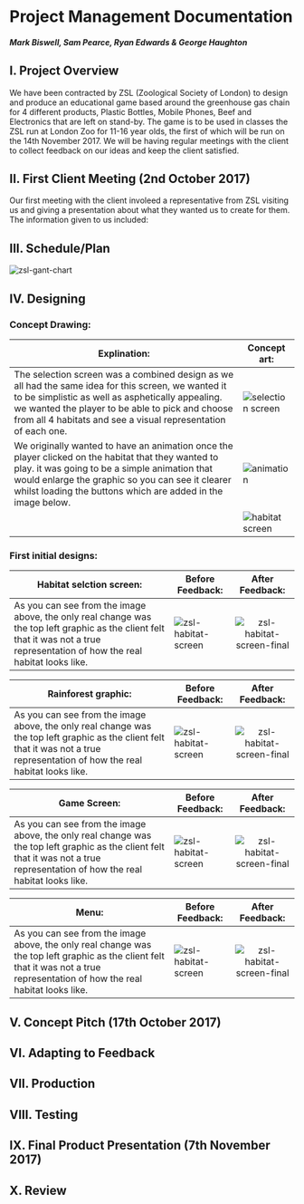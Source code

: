# Project Management Documentation
##### Mark Biswell, Sam Pearce, Ryan Edwards & George Haughton

## I. Project Overview
We have been contracted by ZSL (Zoological Society of London) to design and produce an educational game based around the greenhouse gas chain for 4 different products, Plastic Bottles, Mobile Phones, Beef and Electronics that are left on stand-by. The game is to be used in classes the ZSL run at London Zoo for 11-16 year olds, the first of which will be run on the 14th November 2017. We will be having regular meetings with the client to collect feedback on our ideas and keep the client satisfied.

## II. First Client Meeting (2nd October 2017)
Our first meeting with the client involeed a representative from ZSL visiting us and giving a presentation about what they wanted us to create for them. The information given to us included:

## III. Schedule/Plan
![zsl-gant-chart](https://user-images.githubusercontent.com/31927590/32982650-aa66be46-cc7f-11e7-812b-7c7ca76f7c94.PNG)

## IV. Designing
### Concept Drawing:
|Explination:| Concept art:|
| -------------- | -------------- |
|The selection screen was a combined design as we all had the same idea for this screen, we wanted it to be simplistic as well as asphetically appealing. we wanted the player to be able to pick and choose from all 4 habitats and see a visual representation of each one.| ![selection screen](https://user-images.githubusercontent.com/31927590/32996215-fbd55924-cd77-11e7-98f4-a6dcc7221d1f.PNG)|
|We originally wanted to have an animation once the player clicked on the habitat that they wanted to play. it was going to be a simple animation that would enlarge the graphic so you can see it clearer whilst loading the buttons which are added in the image below.|![animation](https://user-images.githubusercontent.com/31927590/32996235-249363f6-cd78-11e7-8528-a12bcf8fc81e.PNG)|
| |![habitat screen](https://user-images.githubusercontent.com/31927590/32996250-48c0be0e-cd78-11e7-9f4e-9c4c17edfc6b.PNG)|
### First initial designs:
| Habitat selction screen:               | Before Feedback:        | After Feedback:           |
| -------------- | -------------- |:----------------:|
| As you can see from the image above, the only real change was the top left graphic as the client felt that it was not a true representation of how the real habitat looks like.| ![zsl-habitat-screen](https://user-images.githubusercontent.com/31927590/32994252-61a2f278-cd5c-11e7-8b80-32b72ada6740.png)| ![zsl-habitat-screen-final](https://user-images.githubusercontent.com/31927590/32994333-7f63159e-cd5d-11e7-8dee-876b6980ff36.png)|

| Rainforest graphic:               | Before Feedback:        | After Feedback:           |
| -------------- | -------------- |:----------------:|
| As you can see from the image above, the only real change was the top left graphic as the client felt that it was not a true representation of how the real habitat looks like.| ![zsl-habitat-screen](https://user-images.githubusercontent.com/31927590/32994252-61a2f278-cd5c-11e7-8b80-32b72ada6740.png)| ![zsl-habitat-screen-final](https://user-images.githubusercontent.com/31927590/32994333-7f63159e-cd5d-11e7-8dee-876b6980ff36.png)|

| Game Screen:               | Before Feedback:        | After Feedback:           |
| -------------- | -------------- |:----------------:|
| As you can see from the image above, the only real change was the top left graphic as the client felt that it was not a true representation of how the real habitat looks like.| ![zsl-habitat-screen](https://user-images.githubusercontent.com/31927590/32994252-61a2f278-cd5c-11e7-8b80-32b72ada6740.png)| ![zsl-habitat-screen-final](https://user-images.githubusercontent.com/31927590/32994333-7f63159e-cd5d-11e7-8dee-876b6980ff36.png)|

| Menu:               | Before Feedback:        | After Feedback:           |
| -------------- | -------------- |:----------------:|
| As you can see from the image above, the only real change was the top left graphic as the client felt that it was not a true representation of how the real habitat looks like.| ![zsl-habitat-screen](https://user-images.githubusercontent.com/31927590/32994252-61a2f278-cd5c-11e7-8b80-32b72ada6740.png)| ![zsl-habitat-screen-final](https://user-images.githubusercontent.com/31927590/32994333-7f63159e-cd5d-11e7-8dee-876b6980ff36.png)|
## V. Concept Pitch (17th October 2017)

## VI. Adapting to Feedback

## VII. Production

## VIII. Testing

## IX. Final Product Presentation (7th November 2017)

## X. Review

